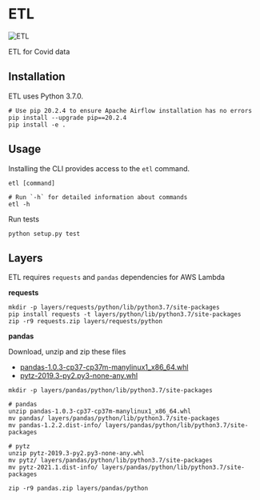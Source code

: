 # ETL
![ETL](https://github.com/johnclaro/etl/actions/workflows/main.yml/badge.svg)

ETL for Covid data

## Installation

ETL uses Python 3.7.0.
```sh-session
# Use pip 20.2.4 to ensure Apache Airflow installation has no errors
pip install --upgrade pip==20.2.4
pip install -e .
```

## Usage

Installing the CLI provides access to the `etl` command.
```sh-session
etl [command]

# Run `-h` for detailed information about commands
etl -h
```

Run tests
```sh-session
python setup.py test
```

## Layers

ETL requires `requests` and `pandas` dependencies for AWS Lambda

**requests**

```sh-session
mkdir -p layers/requests/python/lib/python3.7/site-packages
pip install requests -t layers/python/lib/python3.7/site-packages
zip -r9 requests.zip layers/requests/python
```

**pandas**

Download, unzip and zip these files
- [pandas-1.0.3-cp37-cp37m-manylinux1_x86_64.whl](https://pypi.org/project/pandas/#files)
- [pytz-2019.3-py2.py3-none-any.whl](https://pypi.org/project/pytz/#files)

```sh-session
mkdir -p layers/pandas/python/lib/python3.7/site-packages

# pandas
unzip pandas-1.0.3-cp37-cp37m-manylinux1_x86_64.whl
mv pandas/ layers/pandas/python/lib/python3.7/site-packages
mv pandas-1.2.2.dist-info/ layers/pandas/python/lib/python3.7/site-packages

# pytz
unzip pytz-2019.3-py2.py3-none-any.whl
mv pytz/ layers/pandas/python/lib/python3.7/site-packages
mv pytz-2021.1.dist-info/ layers/pandas/python/lib/python3.7/site-packages

zip -r9 pandas.zip layers/pandas/python
```